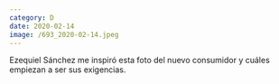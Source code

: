 ```yaml
--- 
category: D 
date: 2020-02-14 
image: /693_2020-02-14.jpeg 
--- 
```


Ezequiel Sánchez me inspiró esta foto del nuevo consumidor y cuáles empiezan a ser sus exigencias.